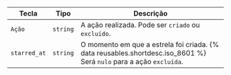 | Tecla        | Tipo     | Descrição                                                                                                          |
| ------------ | -------- | ------------------------------------------------------------------------------------------------------------------ |
| `Ação`       | `string` | A ação realizada. Pode ser `criado` ou `excluído`.                                                                 |
| `starred_at` | `string` | O momento em que a estrela foi criada. {% data reusables.shortdesc.iso_8601 %} Será `nulo` para a ação `excluída`. |
